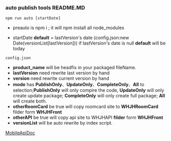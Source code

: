 ### auto publish tools README.MD

` npm run auto [startDate] `

- preauto is npm i ; it will npm install all node_modules

- startDate **default** = lastVersion's date (config.json:new Date(versionList[lastVersion]))  if lastVersion's date is null **default** will be today

`config.json `

- **product_name** will be headfix in your packaged fileName.
- **lastVersion** need rewrite last version by hand
- **version** need rewrite current version by hand
- **mode** has **PublishOnly**、**UpdateOnly**、**CompleteOnly**、**All** to selection;**PublishOnly** will only compire the code, **UpdateOnly** will only create update package; **CompleteOnly** will only create full package; **All** will create both.
- **otherRoomCard** be true will copy roomcard site to **WHJHRoomCard** filder form **WHJHFront**
- **otherAPI** be true will copy api site to WHJHAPI **filder** form **WHJHFront**
- **versionList** will be auto rewrite by index script.

[MobileApiDoc](#./Docs/Mobile.MD "MobileApiDoc")
